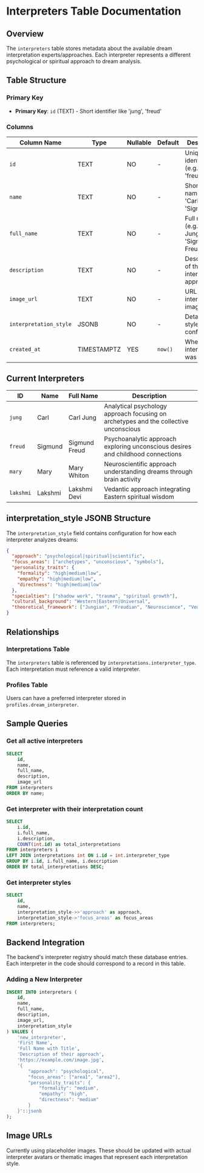 # Interpreters Table Documentation

## Overview
The `interpreters` table stores metadata about the available dream interpretation experts/approaches. Each interpreter represents a different psychological or spiritual approach to dream analysis.

## Table Structure

### Primary Key
- **Primary Key**: `id` (TEXT) - Short identifier like 'jung', 'freud'

### Columns

| Column Name | Type | Nullable | Default | Description |
|-------------|------|----------|---------|-------------|
| `id` | TEXT | NO | - | Unique identifier (e.g., 'jung', 'freud') |
| `name` | TEXT | NO | - | Short display name (e.g., 'Carl', 'Sigmund') |
| `full_name` | TEXT | NO | - | Full name (e.g., 'Carl Jung', 'Sigmund Freud') |
| `description` | TEXT | NO | - | Description of the interpretation approach |
| `image_url` | TEXT | NO | - | URL to interpreter's image/avatar |
| `interpretation_style` | JSONB | NO | - | Detailed style configuration |
| `created_at` | TIMESTAMPTZ | YES | `now()` | When the interpreter was added |

## Current Interpreters

| ID | Name | Full Name | Description |
|----|------|-----------|-------------|
| `jung` | Carl | Carl Jung | Analytical psychology approach focusing on archetypes and the collective unconscious |
| `freud` | Sigmund | Sigmund Freud | Psychoanalytic approach exploring unconscious desires and childhood connections |
| `mary` | Mary | Mary Whiton | Neuroscientific approach understanding dreams through brain activity |
| `lakshmi` | Lakshmi | Lakshmi Devi | Vedantic approach integrating Eastern spiritual wisdom |

## interpretation_style JSONB Structure

The `interpretation_style` field contains configuration for how each interpreter analyzes dreams:

```json
{
  "approach": "psychological|spiritual|scientific",
  "focus_areas": ["archetypes", "unconscious", "symbols"],
  "personality_traits": {
    "formality": "high|medium|low",
    "empathy": "high|medium|low",
    "directness": "high|medium|low"
  },
  "specialties": ["shadow work", "trauma", "spiritual growth"],
  "cultural_background": "Western|Eastern|Universal",
  "theoretical_framework": ["Jungian", "Freudian", "Neuroscience", "Vedantic"]
}
```

## Relationships

### Interpretations Table
The `interpreters` table is referenced by `interpretations.interpreter_type`. Each interpretation must reference a valid interpreter.

### Profiles Table
Users can have a preferred interpreter stored in `profiles.dream_interpreter`.

## Sample Queries

### Get all active interpreters
```sql
SELECT 
    id,
    name,
    full_name,
    description,
    image_url
FROM interpreters
ORDER BY name;
```

### Get interpreter with their interpretation count
```sql
SELECT 
    i.id,
    i.full_name,
    i.description,
    COUNT(int.id) as total_interpretations
FROM interpreters i
LEFT JOIN interpretations int ON i.id = int.interpreter_type
GROUP BY i.id, i.full_name, i.description
ORDER BY total_interpretations DESC;
```

### Get interpreter styles
```sql
SELECT 
    id,
    name,
    interpretation_style->>'approach' as approach,
    interpretation_style->'focus_areas' as focus_areas
FROM interpreters;
```

## Backend Integration

The backend's interpreter registry should match these database entries. Each interpreter in the code should correspond to a record in this table.

### Adding a New Interpreter
```sql
INSERT INTO interpreters (
    id,
    name,
    full_name,
    description,
    image_url,
    interpretation_style
) VALUES (
    'new_interpreter',
    'First Name',
    'Full Name with Title',
    'Description of their approach',
    'https://example.com/image.jpg',
    '{
        "approach": "psychological",
        "focus_areas": ["area1", "area2"],
        "personality_traits": {
            "formality": "medium",
            "empathy": "high",
            "directness": "medium"
        }
    }'::jsonb
);
```

## Image URLs
Currently using placeholder images. These should be updated with actual interpreter avatars or thematic images that represent each interpretation style.
